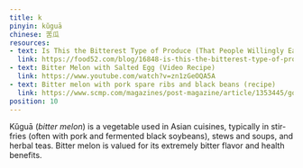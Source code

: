 ```yaml
---
title: k
pinyin: kǔguā
chinese: 苦瓜
resources: 
- text: Is This the Bitterest Type of Produce (That People Willingly Eat)?
  link: https://food52.com/blog/16848-is-this-the-bitterest-type-of-produce-that-people-willingly-eat
- text: Bitter Melon with Salted Egg (Video Recipe)
  link: https://www.youtube.com/watch?v=zn1zGeOQA5A
- text: Bitter melon with pork spare ribs and black beans (recipe)
  link: https://www.scmp.com/magazines/post-magazine/article/1353445/good-gourd-bitter-melon-pork-spare-ribs-and-black-beans
position: 10
---
```


Kǔguā (*bitter melon*) is a vegetable used in Asian cuisines, typically in stir-fries (often with pork and fermented black soybeans), stews and soups, and herbal teas. Bitter melon is valued for its extremely bitter flavor and health benefits.

<!-- 
Bitter melon is generally consumed cooked in the green or early yellowing stage. The young shoots and leaves of the bitter melon may also be eaten as greens.

In Chinese cuisine, bitter melon (Chinese: 苦瓜, pinyin: kǔguā or kugua) is valued for its bitter flavor, typically in stir-fries (often with pork and douchi), soups, dim sum, and herbal teas (gohyah tea). It has also been used in place of hops as the bittering ingredient in some beers in China and Okinawa.[3]


Bitter gourd, also known as bitter melon may not be commonly used in Western cuisine but it is very popular in Asian cuisines especially for its health benefits.

Why, then, eat such an offensively flavored melon? Precisely because its bitterness, at times almost unbearable, is unique and memorable. Many Asian culinary traditions, not to mention those in Central and South America, embrace bitter melon. The Chinese, Indian, Indonesian, Thai, Vietnamese, Filipino, and so forth, counter the bitterness of the fruit with spicy, sweet, or savory components.
-->